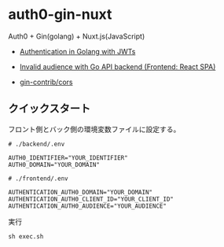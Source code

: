 # auth0-gin-nuxt
Auth0 + Gin(golang) + Nuxt.js(JavaScript)

- [Authentication in Golang with JWTs](https://auth0.com/blog/authentication-in-golang/)

- [Invalid audience with Go API backend (Frontend: React SPA)](https://community.auth0.com/t/invalid-audience-with-go-api-backend-frontend-react-spa/60267/2)

- [gin-contrib/cors](https://github.com/gin-contrib/cors)

## クイックスタート

フロント側とバック側の環境変数ファイルに設定する。

```
# ./backend/.env

AUTH0_IDENTIFIER="YOUR_IDENTIFIER"
AUTH0_DOMAIN="YOUR_DOMAIN"
```

```
# ./frontend/.env

AUTHENTICATION_AUTH0_DOMAIN="YOUR_DOMAIN"
AUTHENTICATION_AUTH0_CLIENT_ID="YOUR_CLIENT_ID"
AUTHENTICATION_AUTH0_AUDIENCE="YOUR_AUDIENCE"
```

実行

```shell
sh exec.sh
```
